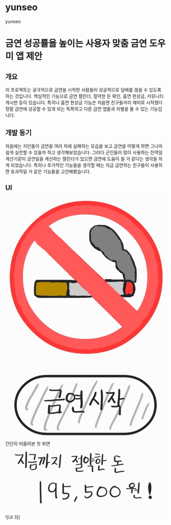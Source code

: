 # yunseo
yunseo

# 금연 성공률을 높이는 사용자 맞춤 금연 도우미 앱 제안

## 개요
이 프로젝트는 궁극적으로 금연을 시작한 사람들이 성공적으로 담배를 끊을 수 있도록 하는 것입니다. 핵심적인 기능으로 금연 캘린더, 절약한 돈 확인, 흡연 현상금, 커뮤니티 게시판 등이 있습니다. 특히나 흡연 현상금 기능은 처음엔 친구들끼리 재미로 시작했다 정말 금연에 성공할 수 있게 되는 독특하고 다른 금연 앱들과 차별을 둘 수 있는 기능입니다. 

## 개발 동기
처음에는 지인들이 금연을 여러 차례 실패하는 모습을 보고 금연을 어떻게 하면 그나마 쉽게 실천할 수 있을까 하고 생각해보았습니다. 그러다 군인들이 많이 사용하는 전역일 계산기같이 금연일을 계산하는 캘린더가 있으면 금연에 도움이 될 거 같다는 생각을 하게 되었습니다. 특히나 추가적인 기능들을 생각할 때는 지금 금연하는 친구들이 사용하면 효과적일 거 같은 기능들을 고안해봤습니다.

## UI
![UI 1](https://github.com/mahaban/yunseo/blob/main/%EA%B7%B8%EB%A6%BC%201.jpg)
간단히 떠올려본 첫 화면
![UI 2](https://github.com/mahaban/yunseo/blob/main/%EA%B7%B8%EB%A6%BC%202.jpg)
![UI 3](


